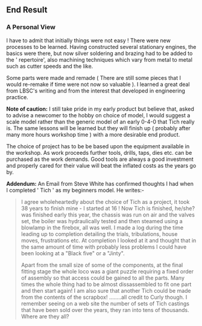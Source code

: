 ## End Result
### A Personal View

I have to admit that initially things were not easy ! There were new processes to be learned.
Having constructed several stationary engines, the basics were there, but now silver soldering and brazing had to be added to the ' repertoire',
also machining techniques which vary from metal to metal such as cutter speeds and the like.

Some parts were made and remade ( There are still some pieces that I would re-remake if time were not now so valuable ).
I learned a great deal from LBSC's writing and from the interest that developed in engineering practice.

**Note of caution:** I still take pride in my early product but believe that, asked to advise a newcomer to the hobby on choice of model,
I would suggest a scale model rather than the generic model of an early 0-4-0 that Tich really is.
The same lessons will be learned but they will finish up ( probably after many more hours workshop time ) with a more desirable end product.

The choice of project has to be be based upon the equipment available in the workshop.
As work proceeds further tools, drills, taps, dies etc. can be purchased as the work demands.
Good tools are always a good investment and properly cared for their value will beat the inflated costs as the years go by.

**Addendum:** An Email from Steve White has confirmed thoughts I had when I completed ' Tich ' as my beginners model.
He writes:-

> I agree wholeheartedly about the choice of Tich as a project, it took 38 years to finish mine - I started at 16 ! Now Tich is finished, he/she? was finished early this year, the chassis was run on air and the valves set, the boiler was hydraulically tested and then steamed using a blowlamp in the firebox, all was well. I made a log during the time leading up to completion detailing the trials, tribulations, house moves, frustrations etc. At completion I looked at it and thought that in the same amount of time with probably less problems I could have been looking at a "Black five" or a "Jinty".
> 
> Apart from the small size of some of the components, at the final fitting stage the whole loco was a giant puzzle requiring a fixed order of assembly so that access could be gained to all the parts. Many times the whole thing had to be almost dissassembled to fit one part and then start again! I am also sure that another Tich could be made from the contents of the scrapbox! ……..all credit to Curly though. I remember seeing on a web site the number of sets of Tich castings that have been sold over the years, they ran into tens of thousands. Where are they all?